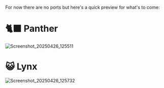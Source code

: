 For now there are no ports but here's a quick preview for what's to come:

# 🐈‍⬛ Panther
![Screenshot_20250426_125511](https://github.com/user-attachments/assets/33512cc6-e892-4f9f-8995-1775efae7426)

# 😺 Lynx
![Screenshot_20250426_125732](https://github.com/user-attachments/assets/f6493776-10c1-4cb6-b737-7ec52714378a)
